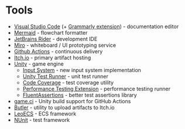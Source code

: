 # Tools

- [Visual Studio Code](https://code.visualstudio.com) (+ [Grammarly extension](https://marketplace.visualstudio.com/items?itemName=znck.grammarly)) - documentation editor
- [Mermaid](https://github.com/mermaid-js/mermaid) - flowchart formatter
- [JetBrains Rider](https://www.jetbrains.com/rider/) - development IDE 
- [Miro](https://miro.com) - whiteboard / UI prototyping service
- [Github Actions](https://docs.github.com/en/actions) - continuous delivery
- [Itch.io](https://itch.io) - primary artifact hosting
- [Unity](https://unity.com) - game engine
  - [Input System](https://docs.unity3d.com/Packages/com.unity.inputsystem@1.3/manual/index.html) - new input system implementation
  - [Unity Test Runner](https://docs.unity3d.com/2017.4/Documentation/Manual/testing-editortestsrunner.html) - unit test runner
  - [Code Coverage](https://docs.unity3d.com/Packages/com.unity.testtools.codecoverage@1.1/manual/CoverageTestRunner.html) - test coverage utility 
  - [Performance Testing Extension](https://docs.unity3d.com/Packages/com.unity.test-framework.performance@1.0/manual/index.html) - performance testing runner
  - [FluentAssertions](https://github.com/BoundfoxStudios/fluentassertions-unity) - better test assertions library
- [game.ci](https://game.ci/) - Unity build support for GitHub Actions 
- [Butler](https://itch.io/docs/butler) - utility to upload artifacts to Itch.io
- [LeoECS](https://github.com/Leopotam/ecs) - ECS framework
- [NUnit](https://nunit.org) - test framework